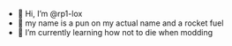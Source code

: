 - 👋 Hi, I’m @rp1-lox
- 👀 my name is a pun on my actual name and a rocket fuel
- 🌱 I’m currently learning how not to die when modding

<!---
rp1-lox/rp1-lox is a ✨ special ✨ repository because its `README.md` (this file) appears on your GitHub profile.
You can click the Preview link to take a look at your changes.
--->
